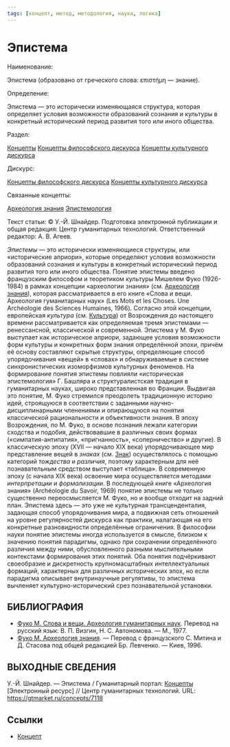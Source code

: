 ```yaml
---
tags: [концепт, метод, методология, наука, логика]
---
```

# Эпистема

Наименование:

Эпистема (образовано от греческого слова: επιστήμη — знание).

Определение:

Эпистема — это исторически изменяющаяся структура, которая определяет условия возможности образований сознания и культуры в конкретный исторический период развития того или иного общества.

Раздел:

[Концепты](https://gtmarket.ru/concepts/)  [Концепты философского дискурса](https://gtmarket.ru/concepts/philosophical-concepts) [Концепты культурного дискурса](https://gtmarket.ru/concepts/cultural-concepts)

Дискурс:

[Концепты философского дискурса](https://gtmarket.ru/concepts/philosophical-concepts) [Концепты культурного дискурса](https://gtmarket.ru/concepts/cultural-concepts)

Связанные концепты:

[Археология знания](https://gtmarket.ru/concepts/7117) [Эпистемология](https://gtmarket.ru/concepts/7119)

Текст статьи: © У.-Й. Шнайдер. Подготовка электронной публикации и общая редакция: Центр гуманитарных технологий. Ответственный редактор: А. В. Агеев.

_Эпистемы_ — это исторически изменяющиеся структуры, или «исторические априори», которые определяют условия возможности образований сознания и культуры в конкретный исторический период развития того или иного общества. Понятие эпистемы введено французским философом и теоретиком культуры Мишелем Фуко (1926-1984) в рамках концепции «археологии знания» (см. [Археология знания](https://gtmarket.ru/concepts/7117)), которая рассматривается в его книге «Слова и вещи. Археология гуманитарных наук» (Les Mots et les Choses. Une Archéologie des Sciences Humaines, 1966). Согласно этой концепции, европейская _культура_ (см. [Культура](https://gtmarket.ru/concepts/6859)) от Возрождения до настоящего времени рассматривается как определяемая тремя эпистемами — ренессансной, классической и современной. Эпистема у М. Фуко выступает как историческое априори, задающее условия возможности форм культуры и конкретных форм знания определённой эпохи, причём её основу составляют скрытые структуры, определяющие способ упорядочивания «вещей» в «словах» и обнаруживаемые в системе синхронистических изоморфизмов культурных феноменов. На формирование понятия эпистемы повлияли «историческая эпистемология» Г. Башляра и структуралистская традиция в гуманитарных науках, широко представленная во Франции. Выдвигая это понятие, М. Фуко стремился преодолеть традиционную историю идей, строящуюся в соответствии с заданными научно-дисциплинарными членениями и опирающуюся на понятия классической рациональности и объективности знания. В эпоху Возрождения, по М. Фуко, в основе познания лежали категории сходства и подобия, действовавшие в различных своих формах («симпатия-антипатия», «пригнанность», «соперничество» и другие). В классическую эпоху (XVII — начало XIX века) упорядочивающее мир представление вещей в _знаках_ (см. [Знак](https://gtmarket.ru/concepts/7038)) осуществлялось с помощью категорий _тождества_ и _различия_, поэтому характерным для неё познавательным средством выступает «таблица». В современную эпоху (с начала XIX века) освоение мира осуществляется методами _интерпретации_ и _формализации_. В последующей книге «Археология знания» (Archéologie du Savoir, 1969) понятие эпистемы не только существенно переосмысляется М. Фуко, но и вообще отходит на задний план. Эпистема здесь — это уже не культурная трансценденталия, задающая способ упорядочивания мира, а подвижная сеть отношений на уровне регулярностей дискурса как практики, налагающая на его конкретные разновидности определённые ограничения. В философии науки понятие эпистемы иногда используется в смысле, близком к значению понятия парадигмы, однако при сохранении определённого различия между ними, обусловленного разными мыслительными контекстами формирования этих понятий. Оба понятия подчёркивают своеобразие и дискретность крупномасштабных интеллектуальных формаций, характерных для различных исторических эпох, но если парадигма описывает внутринаучные регулятивы, то эпистема вычленяет культурно-исторический срез познавательной установки.

## БИБЛИОГРАФИЯ

- [Фуко М. Слова и вещи. Археология гуманитарных наук](https://gtmarket.ru/library/basis/5169). Перевод на русский язык: В. П. Визгин, Н. С. Автономова. — М., 1977.
- [Фуко М. Археология знания](https://gtmarket.ru/library/basis/6850). — Перевод с французского С. Митина и Д. Стасова под общей редакцией Бр. Левченко. — Киев, 1996.

## ВЫХОДНЫЕ СВЕДЕНИЯ

У.-Й. Шнайдер. — Эпистема / Гуманитарный портал: [Концепты](https://gtmarket.ru/concepts/) [Электронный ресурс] // Центр гуманитарных технологий. URL: <https://gtmarket.ru/concepts/7118>

## Ссылки

- [Концепт](Концепт.md)
